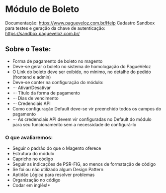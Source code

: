 # Módulo de Boleto

Documentação: https://www.pagueveloz.com.br/Help
Cadastro Sandbox para testes e geração da chave de autenticação: https://sandbox.pagueveloz.com.br/

## Sobre o Teste:
* Forma de pagamento de boleto no magento
* Deve-se gerar o boleto no sistema de homologação do PagueVeloz
* O Link do boleto deve ser exibido, no mínimo, no detalhe do pedido (frontend e admin)
* Deve-se conter na configuração do módulo:
* ⋅⋅⋅ Ativar/Desativar
* ⋅⋅⋅ Título da forma de pagamento
* ⋅⋅⋅ Dias de vencimento
* ⋅⋅⋅ Credenciais API
* Como configuração Default deve-se vir preenchido todos os campos do pagamento
* ⋅⋅⋅ As credenciais API devem vir configuradas no Default do módulo para seu funcionamento sem a necessidade de configurá-lo

### O que avaliaremos:

* Seguir o padrão do que o Magento oferece
* Estrutura do módulo
* Capricho no código
* Seguir as indicações de PSR-FIG, ao menos de formatação de código
* Se foi ou não utilizado algum Design Pattern
* Aptidão Lógica para resolver problemas
* Organização no código
* Codar em inglês!*
